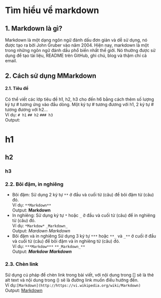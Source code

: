 # Tìm hiểu về markdown 
## **1. Markdown là gì?**  
Markdown là một dạng ngôn ngữ đánh dấu đơn giản và dễ sử dụng, nó được tạo ra bởi John Gruber vào năm 2004. Hiện nay, markdown là một trong những ngôn ngữ đánh dấu phổ biến nhất thế giới. Nó thường được sử dụng để tạo tài liệu, README trên GitHub, ghi chú, blog và thậm chí cả email.
## **2. Cách sử dụng MMarkdown**
#### **2.1. Tiêu đề**  
Có thể viết các lớp tiêu đề h1, h2, h3 cho đến h6 bằng cách thêm số lượng ký tự # tương ứng vào đầu dòng. Một ký tự # tương đương với h1, 2 ký tự # tương đương với h2...  
Ví dụ: `# h1` `## h2` `### h3`  
Output:
# h1
## h2
### h3  
### **2.2. Bôi đậm, in nghiêng**  
* Bôi đậm: Sử dụng 2 ký tự `**` ở đầu và cuối từ (câu) để bôi đậm từ (câu) đó.  
Ví dụ: `**Markdown**`  
Output: **Markdown**  
* In nghiêng: Sử dụng ký tự `*` hoặc `_` ở đầu và cuối từ (câu) để in nghiêng từ (câu) đó.  
Ví dụ: `*Markdow*`  `_Markdown_`  
Output: *Mardown*  _Markdown_  
* Bôi đậm và in nghiêng Sử dụng 3 ký tự `***` hoặc `**_` và `_**` ở cuối ở đầu và cuối từ (câu) để bôi đậm và in nghiêng từ (câu) đó.  
Ví dụ: `***Markdow***` `**_Markdown_**`  
Output: ***Markdow*** **_Markdown_** 
### **2.3. Chèn link**  
Sử dụng cú pháp []() để chèn link trong bài viết, với nội dung trong [] sẽ là thẻ alt text và nội dung trong () sẽ là đường link muốn điều hướng đến.  
Ví dụ:`[Markdown](http://https://vi.wikipedia.org/wiki/Markdown)`  
Output: [Markdown](http://https://vi.wikipedia.org/wiki/Markdown)





  